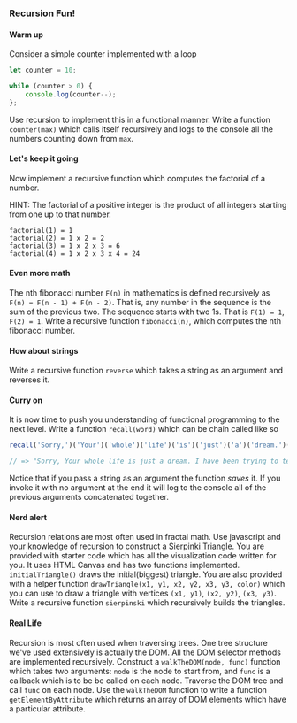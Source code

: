 ### Recursion Fun!

#### Warm up

Consider a simple counter implemented with a loop

``` javascript
let counter = 10;

while (counter > 0) {
    console.log(counter--);
};
```

Use recursion to implement this in a functional manner. Write a
function `counter(max)` which calls itself recursively and logs to the
console all the numbers counting down from `max`.

#### Let's keep it going

Now implement a recursive function which computes the factorial of a
number.

HINT: The factorial of a positive integer is the product of all
integers starting from one up to that number.

```
factorial(1) = 1
factorial(2) = 1 x 2 = 2
factorial(3) = 1 x 2 x 3 = 6
factorial(4) = 1 x 2 x 3 x 4 = 24
```

#### Even more math

The nth fibonacci number `F(n)` in mathematics is defined recursively
as `F(n) = F(n - 1) + F(n - 2)`. That is, any number in the
sequence is the sum of the previous two. The sequence starts with two
1s. That is `F(1) = 1`, `F(2) = 1`. Write a recursive function
`fibonacci(n)`, which computes the nth fibonacci number.

#### How about strings

Write a recursive function `reverse` which takes a string as an
argument and reverses it.

#### Curry on

It is now time to push you understanding of functional programming to
the next level. Write a function `recall(word)` which can be chain
called like so 

``` javascript
recall('Sorry,')('Your')('whole')('life')('is')('just')('a')('dream.')('I')('have')('been')('trying')('to')('tell')('you,')('someone')('has')('erased')('your')('memory.')();

// => "Sorry, Your whole life is just a dream. I have been trying to tell you, someone has erased your memory. "
```
Notice that if you pass a string as an argument the function *saves*
it. If you invoke it with no argument at the end it will log to the
console all of the previous arguments concatenated together. 

#### Nerd alert

Recursion relations are most often used in fractal math. Use
javascript and your knowledge of recursion to construct a
[Sierpinki Triangle](https://en.wikipedia.org/wiki/Sierpinski_triangle). You
are provided with starter code which has all the visualization code
written for you. It uses HTML Canvas and has two functions
implemented. `initialTriangle()` draws the initial(biggest) triangle. You
are also provided with a helper function `drawTriangle(x1, y1, x2, y2,
x3, y3, color)` which you can use to draw a triangle with vertices
`(x1, y1)`, `(x2, y2)`, `(x3, y3)`. Write a recursive function
`sierpinski` which recursively builds the triangles. 

#### Real Life

Recursion is most often used when traversing trees. One tree structure
we've used extensively is actually the DOM. All the DOM selector
methods are implemented recursively. Construct a `walkTheDOM(node, func)` function
which takes two arguments: `node` is the node to start from, and
`func` is a callback which is to be be called on each node. Traverse
the DOM tree and call `func` on each node. Use the `walkTheDOM`
function to write a function `getElementByAttribute` which returns an
array of DOM elements which have a particular attribute.


